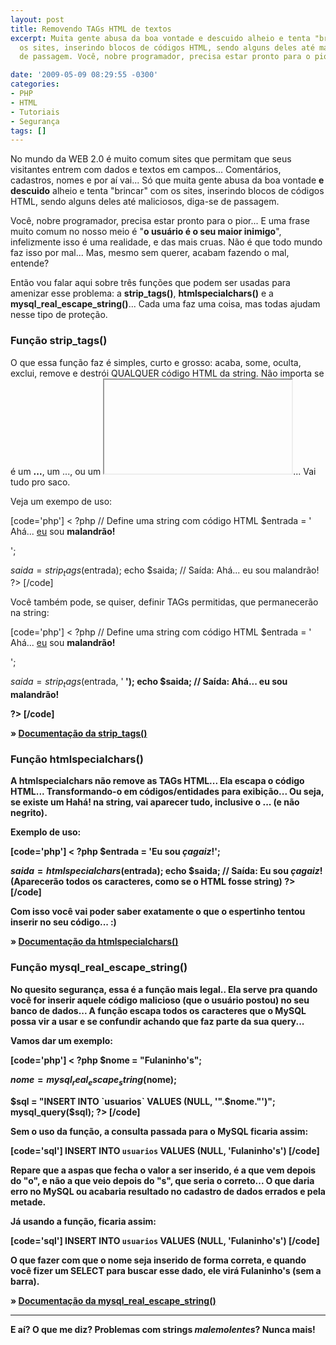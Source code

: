 ```yaml
---
layout: post
title: Removendo TAGs HTML de textos
excerpt: Muita gente abusa da boa vontade e descuido alheio e tenta "brincar" com
  os sites, inserindo blocos de códigos HTML, sendo alguns deles até maliciosos, diga-se
  de passagem. Você, nobre programador, precisa estar pronto para o pior.

date: '2009-05-09 08:29:55 -0300'
categories:
- PHP
- HTML
- Tutoriais
- Segurança
tags: []
---
```

No mundo da WEB 2.0 é muito comum sites que permitam que seus visitantes entrem com dados e textos em campos... Comentários, cadastros, nomes e por aí vai... Só que muita gente abusa da boa vontade <strong>e descuido</strong> alheio e tenta "brincar" com os sites, inserindo blocos de códigos HTML, sendo alguns deles até maliciosos, diga-se de passagem.

Você, nobre programador, precisa estar pronto para o pior... E uma frase muito comum no nosso meio é "<strong>o usuário é o seu maior inimigo</strong>", infelizmente isso é uma realidade, e das mais cruas. Não é que todo mundo faz isso por mal... Mas, mesmo sem querer, acabam fazendo o mal, entende?

Então vou falar aqui sobre três funções que podem ser usadas para amenizar esse problema: a <strong>strip_tags()</strong>, <strong>htmlspecialchars()</strong> e a <strong>mysql_real_escape_string()</strong>... Cada uma faz uma coisa, mas todas ajudam nesse tipo de proteção.

<h3>Função strip_tags()</h3>
O que essa função faz é simples, curto e grosso: acaba, some, oculta, exclui, remove e destrói QUALQUER código HTML da string. Não importa se é um <span style="color: #888888;"><strong><b></strong><span style="color: #000000;">...</span><strong></b></strong></span>, um <span style="color: #888888;"><strong><a></strong></span>...<span style="color: #888888;"><strong></a></strong></span>, ou um <span style="color: #888888;"><strong><iframe></iframe></strong></span>... Vai tudo pro saco.

Veja um exempo de uso:


[code='php']
< ?php
// Define uma string com código HTML
$entrada = '
Ahá... <a href="mailto: fulaninho@uol.com.br">eu</a> sou <strong>malandrão!</strong>

';

$saida = strip_tags($entrada);
echo $saida;
// Saída: Ahá... eu sou malandrão!
?>
[/code]

Você também pode, se quiser, definir TAGs permitidas, que permanecerão na string:


[code='php']
< ?php
// Define uma string com código HTML
$entrada = '
Ahá... <a href="mailto: fulaninho@uol.com.br">eu</a> sou <strong>malandrão!</strong>

';

$saida = strip_tags($entrada, '<strong>
');
echo $saida;
// Saída:
Ahá... eu sou <strong>malandrão!</strong>

?>
[/code]

» <a href="http://www.php.net/manual/pt_BR/function.strip-tags.php" target="_blank">Documentação da strip_tags()</a>

<h3>Função htmlspecialchars()</h3>
A htmlspecialchars não remove as TAGs HTML... Ela escapa o código HTML... Transformando-o em códigos/entidades para exibição... Ou seja, se existe um <span style="color: #888888;"><strong><b></strong></span>Hahá!<span style="color: #888888;"><strong></b></strong></span> na string, vai aparecer tudo, inclusive o <span style="color: #888888;"><strong><b></strong><span style="color: #000000;">...</span><strong></b></strong></span> (e não negrito).

Exemplo de uso:


[code='php']
< ?php
$entrada = 'Eu sou <i>çagaiz</i>!';

$saida = htmlspecialchars($entrada);
echo $saida;
// Saída: Eu sou <i>çagaiz</i>! (Aparecerão todos os caracteres, como se o HTML fosse string)
?>
[/code]

Com isso você vai poder saber exatamente o que o espertinho tentou inserir no seu código... :)

» <a href="http://www.php.net/manual/pt_BR/function.htmlspecialchars.php" target="_blank">Documentação da htmlspecialchars()</a>

<h3>Função mysql_real_escape_string()</h3>
No quesito segurança, essa é a função mais legal.. Ela serve pra quando você for inserir aquele código malicioso (que o usuário postou) no seu banco de dados... A função escapa todos os caracteres que o MySQL possa vir a usar e se confundir achando que faz parte da sua query...

Vamos dar um exemplo:


[code='php']
< ?php
$nome = "Fulaninho's";

$nome = mysql_real_escape_string($nome);

$sql = "INSERT INTO `usuarios` VALUES (NULL, '".$nome."')";
mysql_query($sql);
?>
[/code]

Sem o uso da função, a consulta passada para o MySQL ficaria assim:


[code='sql']
INSERT INTO `usuarios` VALUES (NULL, 'Fulaninho's')
[/code]

Repare que a aspas que fecha o valor a ser inserido, é a que vem depois do "o", e não a que veio depois do "s", que seria o correto... O que daria erro no MySQL ou acabaria resultado no cadastro de dados errados e pela metade.

Já usando a função, ficaria assim:


[code='sql']
INSERT INTO `usuarios` VALUES (NULL, 'Fulaninho\'s')
[/code]

O que fazer com que o nome seja inserido de forma correta, e quando você fizer um <strong>SELECT</strong> para buscar esse dado, ele virá <strong>Fulaninho's</strong> (sem a barra).

» <a href="http://www.php.net/manual/pt_BR/function.mysql-real-escape-string.php" target="_blank">Documentação da mysql_real_escape_string()</a>

---

E aí? O que me diz? Problemas com strings <em><strong>malemolentes</strong></em>? Nunca mais!

